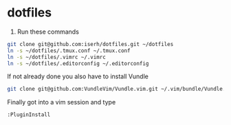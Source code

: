 # dotfiles
1. Run these commands
```sh
git clone git@github.com:iserh/dotfiles.git ~/dotfiles
ln -s ~/dotfiles/.tmux.conf ~/.tmux.conf
ln -s ~/dotfiles/.vimrc ~/.vimrc
ln -s ~/dotfiles/.editorconfig ~/.editorconfig
```

If not already done you also have to install Vundle
```sh
git clone git@github.com:VundleVim/Vundle.vim.git ~/.vim/bundle/Vundle.vim
```

Finally got into a vim session and type
```sh
:PluginInstall
```
